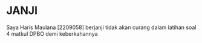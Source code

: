 # JANJI #
Saya Haris Maulana [2209058] berjanji tidak akan curang dalam latihan soal 4 matkul DPBO demi keberkahannya
